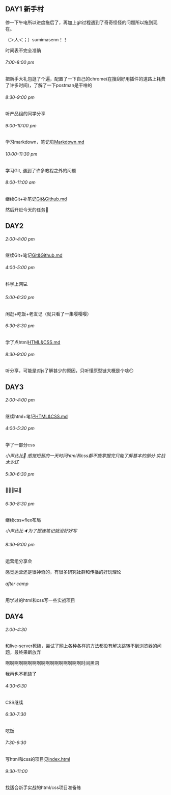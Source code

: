 ## DAY1 新手村

停一下午电所以进度拖后了，再加上git过程遇到了奇奇怪怪的问题所以拖到现在。

（＞人＜；）sumimasenn！！

时间表不完全准确

###### 7:00-8:00 pm

把新手大礼包逛了个遍，配置了一下自己的chrome(在搜刮好用插件的道路上耗费了许多时间)，了解了一下postman是干啥的

###### 8:30-9:00 pm

听产品组的同学分享

###### 9:00-10:00 pm

学习markdown，笔记见[Markdown.md](./Notes/Markdown.md)

###### 10:00-11:30 pm

学习Git, 遇到了许多教程之外的问题

###### 8:00-11:00 am

继续Git+补笔记[Git&Github.md](./Notes/Git&Github.md)

然后开赶今天的任务🤨

## DAY2

###### 2:00-4:00 pm

继续Git+笔记[Git&Github.md](./Notes/Git&Github.md)

###### 4:00-5:00 pm

科学上网💻

###### 5:00-6:30 pm

闲逛+吃饭+老友记（就只看了一集嘤嘤嘤）

###### 6:30-8:30 pm

学了点html[HTML&CSS.md](./Notes/HTML&CSS.md)

###### 8:30-9:00 pm

听分享，可能是对js了解甚少的原因，只听懂原型链大概是个啥😶

## DAY3

###### 2:00-4:00 pm

继续html+笔记[HTML&CSS.md](./Notes/HTML&CSS.md)

###### 4:00-5:30 pm

学了一部分css

*小声比比:microphone: 感觉短暂的一天时间html和css都不能掌握完只能了解基本的部分 实战太少辽*

###### 5:30-6:30 pm

🥙🍚🍅💻🎵

###### 6:30-8:30 pm

继续css+flex布局

*小声比比🔈为了提速笔记就没好好写*

###### 8:30-9:00 pm

运营组分享会

感觉运营还是很神奇的，有很多研究社群和传播的好玩理论

###### after camp

用学过的html和css写一些实战项目

## DAY4

###### 2:00-4:30

和live-server死磕，尝试了网上各种各样的方法都没有解决跳转不到浏览器的问题，最终果断放弃

啊啊啊啊啊啊啊啊啊啊啊啊啊啊啊啊啊时间黑洞

我再也不死磕了

###### 4:30-6:30

CSS继续

###### 6:30-7:30

吃饭

###### 7:30-9:30

写html和css的项目见[index.html](./Tasks/HTML&CSS/businesscard/index.html)

###### 9:30-11:00

找适合新手实战的html/css项目准备练